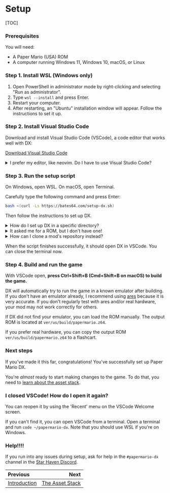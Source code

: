 # Setup

[TOC]

### Prerequisites

You will need:

- A Paper Mario (USA) ROM
- A computer running Windows 11, Windows 10, macOS, or Linux

### Step 1. Install WSL (Windows only)

1. Open PowerShell in administrator mode by right-clicking and selecting "Run as administrator".
2. Type `wsl --install` and press Enter.
3. Restart your computer.
4. After restarting, an "Ubuntu" installation window will appear. Follow the instructions to set it up.

### Step 2. Install Visual Studio Code

Download and install Visual Studio Code (VSCode), a code editor that works well with DX:

[Download Visual Studio Code](https://code.visualstudio.com/)

<details>
    <summary>I prefer my editor, like neovim. Do I have to use Visual Studio Code?</summary>
    <p>
        This manual assumes you are using Visual Studio Code, but it is possible to use another editor.
        However, you will need to adapt instructions to your editor and be confident using the command line.
    </p>
    <p>
        For Step 4, to run the game, use <code>nix develop --profile .nix-profile --command ./run</code>.
    </p>
</details>

### Step 3. Run the setup script

On Windows, open WSL. On macOS, open Terminal.

Carefully type the following command and press Enter:

```sh
bash <(curl -Ls https://bates64.com/setup-dx.sh)
```

Then follow the instructions to set up DX.

<details>
    <summary>How do I set up DX in a specific directory?</summary>
    <p>
        Type <code>DX_DIR=~/my-folder</code>, then run the setup script as above.
    </p>
    <p>
        If you are on Windows, do <b>not</b> set up DX in a Windows filesystem (`/mnt/`) because it will cause the game to build very slowly.
    </p>
</details>

<details>
    <summary>It asked me for a ROM, but I don't have one!</summary>
    <p>
        You must own a copy of Paper Mario (USA) to use DX. The European and Japanese versions of the game are not currently supported.
    </p>
    <p>
        There are a variety of tools you can use to dump a backup from your own cartridge or Virtual Console copy.
        If you do have a clean NTSC-U ROM, but it is in another format, <a href="https://hack64.net/tools/swapper.php">convert it to z64</a>.
    </p>
</details>

<details>
    <summary>How can I clone a mod's repository instead?</summary>
    <p>
        Copy the Git URL of the repository you want to clone.
        Type <code>GIT_REPO=https://github.com/user/repo.git</code>, then run the setup script as above.
    </p>
    <p>
        The script will clone the repository you specified instead of the main DX repository (`bates64/papermario-dx`).
    </p>
</details>

When the script finishes successfully, it should open DX in VSCode. You can close the terminal now.

### Step 4. Build and run the game

With VSCode open, **press Ctrl+Shift+B (Cmd+Shift+B on macOS) to build the game.**

DX will automatically try to run the game in a known emulator after building. If you don't have an emulator already, I recommend using [ares](https://ares-emu.net) because it is very accurate. If you don't regularly test with ares and/or real hardware, your mod may not work correctly for others.
<!-- TODO: guide to install ares and add it to PATH, or make it part of the flake (but what about Windows?) -->

If DX did not find your emulator, you can load the ROM manually. The output ROM is located at `ver/us/build/papermario.z64`.

If you prefer real hardware, you can copy the output ROM `ver/us/build/papermario.z64` to a flashcart.

### Next steps

If you've made it this far, congratulations! You've successfully set up Paper Mario DX.

You're _almost_ ready to start making changes to the game. To do that, you need to [learn about the asset stack](manual/assets.md).

### I closed VSCode! How do I open it again?

You can reopen it by using the 'Recent' menu on the VSCode Welcome screen.

If you can't find it, you can open VSCode from a terminal. Open a terminal and run `code ~/papermario-dx`. Note that you should use WSL if you're on Windows.

### Help!!!!

If you run into any issues during setup, ask for help in the `#papermario-dx` channel in the [Star Haven Discord](https://discord.gg/star-haven).

<div class="section_buttons">

| Previous | Next |
|:---------|-----:|
|[Introduction](manual/introduction.md)|[The Asset Stack](manual/assets.md)|

</div>
